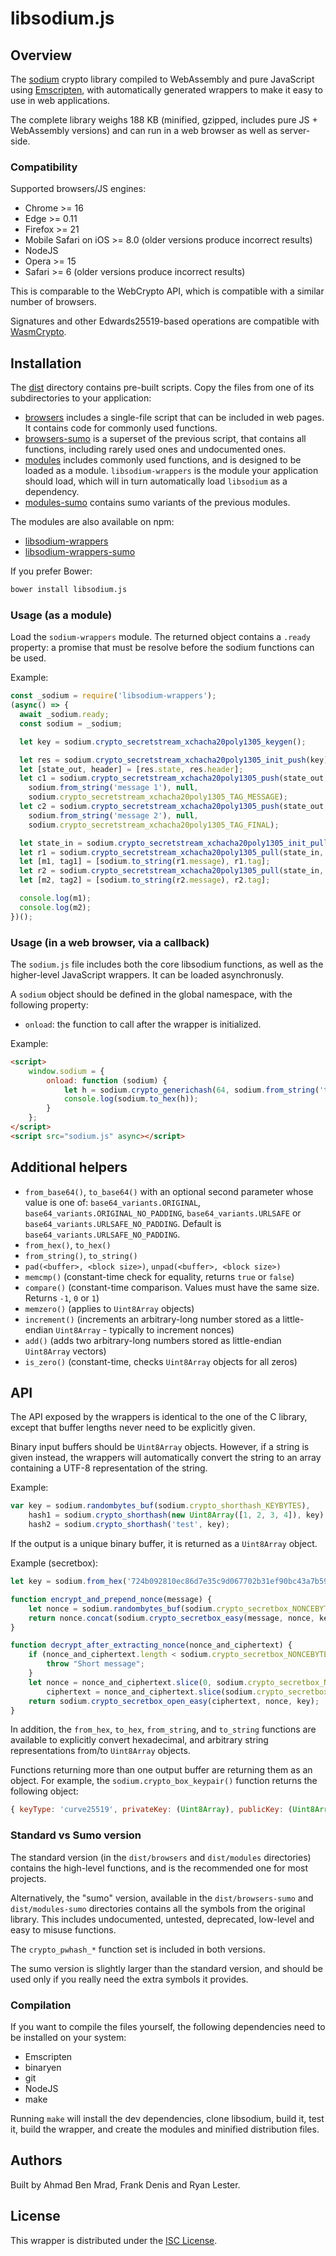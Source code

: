 # libsodium.js

## Overview

The [sodium](https://github.com/jedisct1/libsodium) crypto library
compiled to WebAssembly and pure JavaScript using
[Emscripten](https://github.com/kripken/emscripten), with
automatically generated wrappers to make it easy to use in web
applications.

The complete library weighs 188 KB (minified, gzipped, includes pure JS +
WebAssembly versions) and can run in a web browser as well as server-side.

### Compatibility

Supported browsers/JS engines:

* Chrome >= 16
* Edge >= 0.11
* Firefox >= 21
* Mobile Safari on iOS >= 8.0 (older versions produce incorrect results)
* NodeJS
* Opera >= 15
* Safari >= 6 (older versions produce incorrect results)

This is comparable to the WebCrypto API, which is compatible with a
similar number of browsers.

Signatures and other Edwards25519-based operations are compatible with
[WasmCrypto](https://github.com/jedisct1/wasm-crypto).

## Installation

The [dist](https://github.com/jedisct1/libsodium.js/tree/master/dist)
directory contains pre-built scripts. Copy the files from one of its
subdirectories to your application:

- [browsers](https://github.com/jedisct1/libsodium.js/tree/master/dist/browsers)
includes a single-file script that can be included in web pages.
It contains code for commonly used functions.
- [browsers-sumo](https://github.com/jedisct1/libsodium.js/tree/master/dist/browsers-sumo)
is a superset of the previous script, that contains all functions,
including rarely used ones and undocumented ones.
- [modules](https://github.com/jedisct1/libsodium.js/tree/master/dist/modules)
includes commonly used functions, and is designed to be loaded as a module.
`libsodium-wrappers` is the module your application should load, which
will in turn automatically load `libsodium` as a dependency.
- [modules-sumo](https://github.com/jedisct1/libsodium.js/tree/master/dist/modules-sumo)
contains sumo variants of the previous modules.

The modules are also available on npm:
- [libsodium-wrappers](https://www.npmjs.com/package/libsodium-wrappers)
- [libsodium-wrappers-sumo](https://www.npmjs.com/package/libsodium-wrappers-sumo)

If you prefer Bower:

```sh
bower install libsodium.js
```

### Usage (as a module)

Load the `sodium-wrappers` module. The returned object contains a `.ready`
property: a promise that must be resolve before the sodium functions
can be used.

Example:

```js
const _sodium = require('libsodium-wrappers');
(async() => {
  await _sodium.ready;
  const sodium = _sodium;

  let key = sodium.crypto_secretstream_xchacha20poly1305_keygen();

  let res = sodium.crypto_secretstream_xchacha20poly1305_init_push(key);
  let [state_out, header] = [res.state, res.header];
  let c1 = sodium.crypto_secretstream_xchacha20poly1305_push(state_out,
    sodium.from_string('message 1'), null,
    sodium.crypto_secretstream_xchacha20poly1305_TAG_MESSAGE);
  let c2 = sodium.crypto_secretstream_xchacha20poly1305_push(state_out,
    sodium.from_string('message 2'), null,
    sodium.crypto_secretstream_xchacha20poly1305_TAG_FINAL);

  let state_in = sodium.crypto_secretstream_xchacha20poly1305_init_pull(header, key);
  let r1 = sodium.crypto_secretstream_xchacha20poly1305_pull(state_in, c1);
  let [m1, tag1] = [sodium.to_string(r1.message), r1.tag];
  let r2 = sodium.crypto_secretstream_xchacha20poly1305_pull(state_in, c2);
  let [m2, tag2] = [sodium.to_string(r2.message), r2.tag];

  console.log(m1);
  console.log(m2);
})();
```

### Usage (in a web browser, via a callback)

The `sodium.js` file includes both the core libsodium functions, as
well as the higher-level JavaScript wrappers. It can be loaded
asynchronusly.

A `sodium` object should be defined in the global namespace, with the
following property:

- `onload`: the function to call after the wrapper is initialized.

Example:

```html
<script>
    window.sodium = {
        onload: function (sodium) {
            let h = sodium.crypto_generichash(64, sodium.from_string('test'));
            console.log(sodium.to_hex(h));
        }
    };
</script>
<script src="sodium.js" async></script>
```

## Additional helpers

* `from_base64()`, `to_base64()` with an optional second parameter
whose value is one of: `base64_variants.ORIGINAL`, `base64_variants.ORIGINAL_NO_PADDING`,
`base64_variants.URLSAFE` or `base64_variants.URLSAFE_NO_PADDING`. Default is `base64_variants.URLSAFE_NO_PADDING`.
* `from_hex()`, `to_hex()`
* `from_string()`, `to_string()`
* `pad(<buffer>, <block size>)`, `unpad(<buffer>, <block size>)`
* `memcmp()` (constant-time check for equality, returns `true` or `false`)
* `compare()` (constant-time comparison. Values must have the same
size. Returns `-1`, `0` or `1`)
* `memzero()` (applies to `Uint8Array` objects)
* `increment()` (increments an arbitrary-long number stored as a
little-endian `Uint8Array` - typically to increment nonces)
* `add()` (adds two arbitrary-long numbers stored as little-endian
`Uint8Array` vectors)
* `is_zero()` (constant-time, checks `Uint8Array` objects for all zeros)

## API

The API exposed by the wrappers is identical to the one of the C
library, except that buffer lengths never need to be explicitly given.

Binary input buffers should be `Uint8Array` objects. However, if a string
is given instead, the wrappers will automatically convert the string
to an array containing a UTF-8 representation of the string.

Example:

```javascript
var key = sodium.randombytes_buf(sodium.crypto_shorthash_KEYBYTES),
    hash1 = sodium.crypto_shorthash(new Uint8Array([1, 2, 3, 4]), key),
    hash2 = sodium.crypto_shorthash('test', key);
```

If the output is a unique binary buffer, it is returned as a
`Uint8Array` object.

Example (secretbox):

```javascript
let key = sodium.from_hex('724b092810ec86d7e35c9d067702b31ef90bc43a7b598626749914d6a3e033ed');

function encrypt_and_prepend_nonce(message) {
    let nonce = sodium.randombytes_buf(sodium.crypto_secretbox_NONCEBYTES);
    return nonce.concat(sodium.crypto_secretbox_easy(message, nonce, key));
}

function decrypt_after_extracting_nonce(nonce_and_ciphertext) {
    if (nonce_and_ciphertext.length < sodium.crypto_secretbox_NONCEBYTES + sodium.crypto_secretbox_MACBYTES) {
        throw "Short message";
    }
    let nonce = nonce_and_ciphertext.slice(0, sodium.crypto_secretbox_NONCEBYTES),
        ciphertext = nonce_and_ciphertext.slice(sodium.crypto_secretbox_NONCEBYTES);
    return sodium.crypto_secretbox_open_easy(ciphertext, nonce, key);
}
```

In addition, the `from_hex`, `to_hex`, `from_string`, and `to_string`
functions are available to explicitly convert hexadecimal, and
arbitrary string representations from/to `Uint8Array` objects.

Functions returning more than one output buffer are returning them as
an object. For example, the `sodium.crypto_box_keypair()` function
returns the following object:
```javascript
{ keyType: 'curve25519', privateKey: (Uint8Array), publicKey: (Uint8Array) }
```

### Standard vs Sumo version

The standard version (in the `dist/browsers` and `dist/modules`
directories) contains the high-level functions, and is the recommended
one for most projects.

Alternatively, the "sumo" version, available in the
`dist/browsers-sumo` and `dist/modules-sumo` directories contains all
the symbols from the original library. This includes undocumented,
untested, deprecated, low-level and easy to misuse functions.

The `crypto_pwhash_*` function set is included in both versions.

The sumo version is slightly larger than the standard version, and
should be used only if you really need the extra symbols it provides.

### Compilation

If you want to compile the files yourself, the following dependencies
need to be installed on your system:

* Emscripten
* binaryen
* git
* NodeJS
* make

Running `make` will install the dev dependencies, clone libsodium,
build it, test it, build the wrapper, and create the modules and
minified distribution files.

## Authors

Built by Ahmad Ben Mrad, Frank Denis and Ryan Lester.

## License

This wrapper is distributed under the
[ISC License](https://en.wikipedia.org/wiki/ISC_license).
